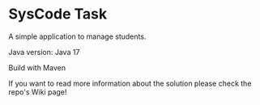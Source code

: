# SysCode Task

A simple application to manage students.

Java version: Java 17

Build  with Maven

If you want to read more information about the solution please check the repo's Wiki page!
